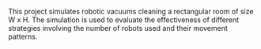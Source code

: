This project simulates robotic vacuums cleaning a rectangular room of size W x H. The simulation is used to 
evaluate the effectiveness of different strategies involving the number of robots used and their movement patterns.
